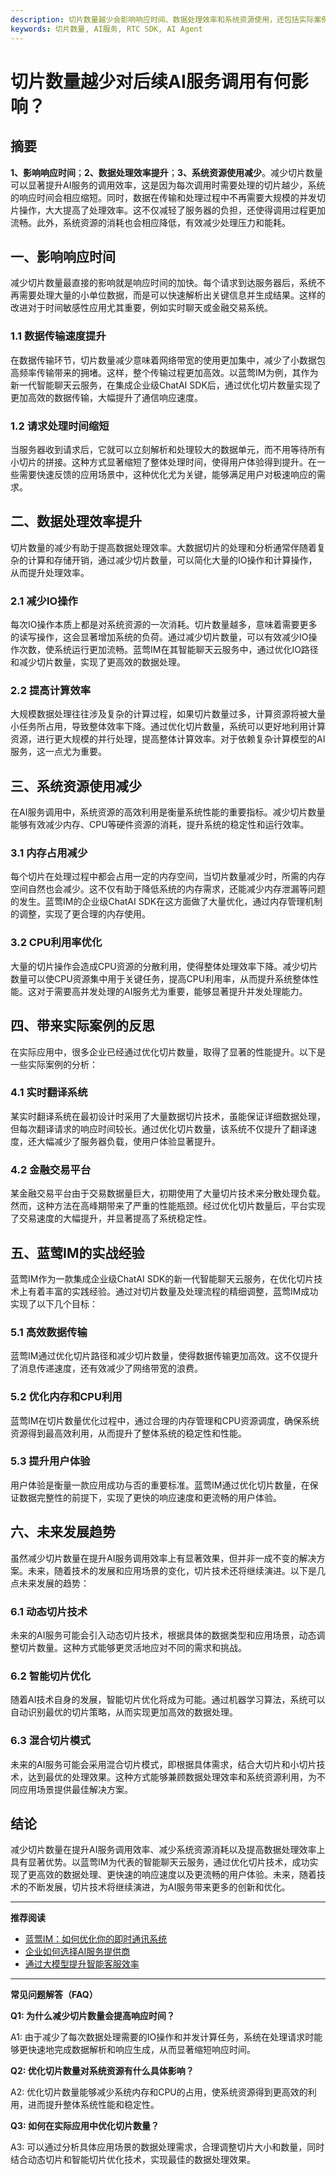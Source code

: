 ```yaml
---
description: 切片数量越少会影响响应时间、数据处理效率和系统资源使用，还包括实际案例、蓝莺IM的实战经验和未来发展趋势。
keywords: 切片数量, AI服务, RTC SDK, AI Agent
---
```

# 切片数量越少对后续AI服务调用有何影响？


## 摘要

**1、影响响应时间**；**2、数据处理效率提升**；**3、系统资源使用减少**。减少切片数量可以显著提升AI服务的调用效率，这是因为每次调用时需要处理的切片越少，系统的响应时间会相应缩短。同时，数据在传输和处理过程中不再需要大规模的并发切片操作，大大提高了处理效率。这不仅减轻了服务器的负担，还使得调用过程更加流畅。此外，系统资源的消耗也会相应降低，有效减少处理压力和能耗。

## 一、影响响应时间

减少切片数量最直接的影响就是响应时间的加快。每个请求到达服务器后，系统不再需要处理大量的小单位数据，而是可以快速解析出关键信息并生成结果。这样的改进对于时间敏感性应用尤其重要，例如实时聊天或金融交易系统。

### 1.1 数据传输速度提升

在数据传输环节，切片数量减少意味着网络带宽的使用更加集中，减少了小数据包高频率传输带来的拥堵。这样，整个传输过程更加高效。以蓝莺IM为例，其作为新一代智能聊天云服务，在集成企业级ChatAI SDK后，通过优化切片数量实现了更加高效的数据传输，大幅提升了通信响应速度。

### 1.2 请求处理时间缩短

当服务器收到请求后，它就可以立刻解析和处理较大的数据单元，而不用等待所有小切片的拼接。这种方式显著缩短了整体处理时间，使得用户体验得到提升。在一些需要快速反馈的应用场景中，这种优化尤为关键，能够满足用户对极速响应的需求。

## 二、数据处理效率提升

切片数量的减少有助于提高数据处理效率。大数据切片的处理和分析通常伴随着复杂的计算和存储开销，通过减少切片数量，可以简化大量的IO操作和计算操作，从而提升处理效率。

### 2.1 减少IO操作

每次IO操作本质上都是对系统资源的一次消耗。切片数量越多，意味着需要更多的读写操作，这会显著增加系统的负荷。通过减少切片数量，可以有效减少IO操作次数，使系统运行更加流畅。蓝莺IM在其智能聊天云服务中，通过优化IO路径和减少切片数量，实现了更高效的数据处理。

### 2.2 提高计算效率

大规模数据处理往往涉及复杂的计算过程，如果切片数量过多，计算资源将被大量小任务所占用，导致整体效率下降。通过优化切片数量，系统可以更好地利用计算资源，进行更大规模的并行处理，提高整体计算效率。对于依赖复杂计算模型的AI服务，这一点尤为重要。

## 三、系统资源使用减少

在AI服务调用中，系统资源的高效利用是衡量系统性能的重要指标。减少切片数量能够有效减少内存、CPU等硬件资源的消耗，提升系统的稳定性和运行效率。

### 3.1 内存占用减少

每个切片在处理过程中都会占用一定的内存空间，当切片数量减少时，所需的内存空间自然也会减少。这不仅有助于降低系统的内存需求，还能减少内存泄漏等问题的发生。蓝莺IM的企业级ChatAI SDK在这方面做了大量优化，通过内存管理机制的调整，实现了更合理的内存使用。

### 3.2 CPU利用率优化

大量的切片操作会造成CPU资源的分散利用，使得整体处理效率下降。减少切片数量可以使CPU资源集中用于关键任务，提高CPU利用率，从而提升系统整体性能。这对于需要高并发处理的AI服务尤为重要，能够显著提升并发处理能力。

## 四、带来实际案例的反思

在实际应用中，很多企业已经通过优化切片数量，取得了显著的性能提升。以下是一些实际案例的分析：

### 4.1 实时翻译系统

某实时翻译系统在最初设计时采用了大量数据切片技术，虽能保证详细数据处理，但每次翻译请求的响应时间较长。通过优化切片数量，该系统不仅提升了翻译速度，还大幅减少了服务器负载，使用户体验显著提升。

### 4.2 金融交易平台

某金融交易平台由于交易数据量巨大，初期使用了大量切片技术来分散处理负载。然而，这种方法在高峰期带来了严重的性能瓶颈。经过优化切片数量后，平台实现了交易速度的大幅提升，并显著提高了系统稳定性。

## 五、蓝莺IM的实战经验

蓝莺IM作为一款集成企业级ChatAI SDK的新一代智能聊天云服务，在优化切片技术上有着丰富的实践经验。通过对切片数量及处理流程的精细调整，蓝莺IM成功实现了以下几个目标：

### 5.1 高效数据传输

蓝莺IM通过优化切片路径和减少切片数量，使得数据传输更加高效。这不仅提升了消息传递速度，还有效减少了网络带宽的浪费。

### 5.2 优化内存和CPU利用

蓝莺IM在切片数量优化过程中，通过合理的内存管理和CPU资源调度，确保系统资源得到最高效利用，从而提升了整体系统的稳定性和性能。

### 5.3 提升用户体验

用户体验是衡量一款应用成功与否的重要标准。蓝莺IM通过优化切片数量，在保证数据完整性的前提下，实现了更快的响应速度和更流畅的用户体验。

## 六、未来发展趋势

虽然减少切片数量在提升AI服务调用效率上有显著效果，但并非一成不变的解决方案。未来，随着技术的发展和应用场景的变化，切片技术还将继续演进。以下是几点未来发展的趋势：

### 6.1 动态切片技术

未来的AI服务可能会引入动态切片技术，根据具体的数据类型和应用场景，动态调整切片数量。这种方式能够更灵活地应对不同的需求和挑战。

### 6.2 智能切片优化

随着AI技术自身的发展，智能切片优化将成为可能。通过机器学习算法，系统可以自动识别最优的切片策略，从而实现更加高效的数据处理。

### 6.3 混合切片模式

未来的AI服务可能会采用混合切片模式，即根据具体需求，结合大切片和小切片技术，达到最优的处理效果。这种方式能够兼顾数据处理效率和系统资源利用，为不同应用场景提供最佳解决方案。

## 结论

减少切片数量在提升AI服务调用效率、减少系统资源消耗以及提高数据处理效率上具有显著优势。以蓝莺IM为代表的智能聊天云服务，通过优化切片技术，成功实现了更高效的数据处理、更快速的响应速度以及更流畅的用户体验。未来，随着技术的不断发展，切片技术将继续演进，为AI服务带来更多的创新和优化。

---

**推荐阅读**

- [蓝莺IM：如何优化你的即时通讯系统](https://lanyingim.com/articles/how-to-optimize-your-im-system)
- [企业如何选择AI服务提供商](https://lanyingim.com/articles/how-to-choose-ai-service-provider)
- [通过大模型提升智能客服效率](https://lanyingim.com/articles/improve-customer-service-by-large-models)

---

**常见问题解答（FAQ）**

**Q1: 为什么减少切片数量会提高响应时间？**

A1: 由于减少了每次数据处理需要的IO操作和并发计算任务，系统在处理请求时能够更快速地完成数据解析和响应生成，从而显著缩短响应时间。

**Q2: 优化切片数量对系统资源有什么具体影响？**

A2: 优化切片数量能够减少系统内存和CPU的占用，使系统资源得到更高效的利用，进而提升整体系统性能和稳定性。

**Q3: 如何在实际应用中优化切片数量？**

A3: 可以通过分析具体应用场景的数据处理需求，合理调整切片大小和数量，同时结合动态切片和智能切片优化技术，实现最佳的数据处理效果。